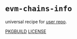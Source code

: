 # `evm-chains-info`

universal recipe for [user repo](../themartiancompany/ur).

[PKGBUILD](PKGBUILD)
[LICENSE](COPYING)
